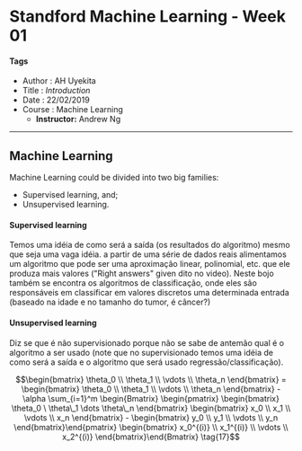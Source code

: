 # Standford Machine Learning - Week 01

#### Tags
* Author : AH Uyekita
* Title  :  _Introduction_
* Date   : 22/02/2019
* Course : Machine Learning
    * **Instructor:** Andrew Ng

***

## Machine Learning

Machine Learning could be divided into two big families:

* Supervised learning, and;
* Unsupervised learning.

#### Supervised learning

Temos uma idéia de como será a saída (os resultados do algoritmo) mesmo que seja uma vaga idéia. a partir de uma série de dados reais alimentamos um algoritmo que pode ser uma aproximação linear, polinomial, etc. que ele produza mais valores ("Right answers" given dito no video). Neste bojo também se encontra os algoritmos de classificação, onde eles são responsáveis em classificar em valores discretos uma determinada entrada (baseado na idade e no tamanho do tumor, é câncer?)

#### Unsupervised learning

Diz se que é não supervisionado porque não se sabe de antemão qual é o algoritmo a ser usado (note que no supervisionado temos uma idéia de como será a saída e o algoritmo que será usado regressão/classificação).

$$\begin{bmatrix} \theta_0 \\ \theta_1 \\ \vdots \\ \theta_n \end{bmatrix} =
\begin{bmatrix} \theta_0 \\ \theta_1 \\ \vdots \\ \theta_n \end{bmatrix} -
\alpha \sum_{i=1}^m \begin{Bmatrix} \begin{pmatrix}
\begin{bmatrix} \theta_0 \ \theta\_1 \dots \theta\_n \end{bmatrix}
\begin{bmatrix} x_0 \\ x_1 \\ \vdots \\ x_n \end{bmatrix} -
\begin{bmatrix} y_0 \\ y_1 \\ \vdots \\ y_n \end{bmatrix}\end{pmatrix}
\begin{bmatrix} x_0^{(i)} \\ x_1^{(i)} \\ \vdots \\ x_2^{(i)} \end{bmatrix}\end{Bmatrix} \tag{17}$$
